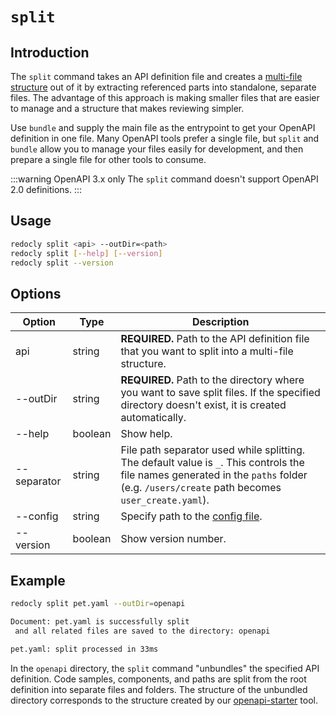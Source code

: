 # `split`

## Introduction

The `split` command takes an API definition file and creates a [multi-file structure](../../resources/multi-file-definitions.md) out of it by extracting referenced parts into standalone, separate files. The advantage of this approach is making smaller files that are easier to manage and a structure that makes reviewing simpler.

Use `bundle` and supply the main file as the entrypoint to get your OpenAPI definition in one file. Many OpenAPI tools prefer a single file, but `split` and `bundle` allow you to manage your files easily for development, and then prepare a single file for other tools to consume.

:::warning OpenAPI 3.x only
The `split` command doesn't support OpenAPI 2.0 definitions.
:::

## Usage

```bash
redocly split <api> --outDir=<path>
redocly split [--help] [--version]
redocly split --version
```

## Options

| Option      | Type    | Description                                                                                                                                                                              |
| ----------- | ------- | ---------------------------------------------------------------------------------------------------------------------------------------------------------------------------------------- |
| api         | string  | **REQUIRED.** Path to the API definition file that you want to split into a multi-file structure.                                                                                        |
| --outDir    | string  | **REQUIRED.** Path to the directory where you want to save split files. If the specified directory doesn't exist, it is created automatically.                                           |
| --help      | boolean | Show help.                                                                                                                                                                               |
| --separator | string  | File path separator used while splitting. The default value is `_`. This controls the file names generated in the `paths` folder (e.g. `/users/create` path becomes `user_create.yaml`). |
| --config    | string  | Specify path to the [config file](../configuration/index.mdx).                                                                                                                           |
| --version   | boolean | Show version number.                                                                                                                                                                     |

## Example

```bash Command
redocly split pet.yaml --outDir=openapi
```

```bash Output
Document: pet.yaml is successfully split
 and all related files are saved to the directory: openapi

pet.yaml: split processed in 33ms
```

In the `openapi` directory, the `split` command "unbundles" the specified API definition. Code samples, components, and paths are split from the root definition into separate files and folders. The structure of the unbundled directory corresponds to the structure created by our [openapi-starter](https://github.com/Redocly/openapi-starter) tool.
